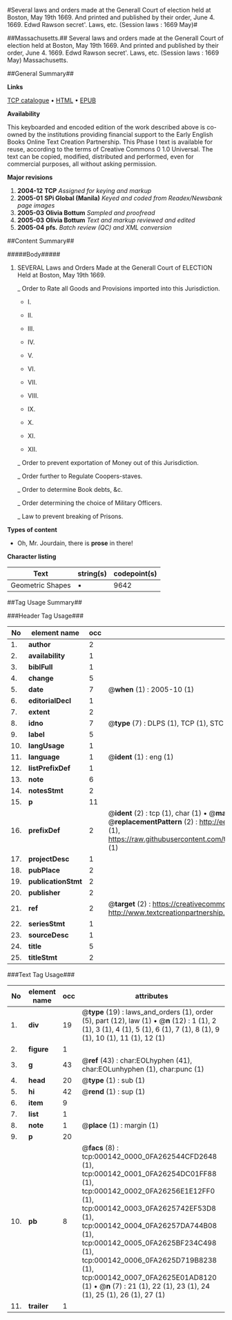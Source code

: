 #Several laws and orders made at the Generall Court of election held at Boston, May 19th 1669. And printed and published by their order, June 4. 1669. Edwd Rawson secret'. Laws, etc. (Session laws : 1669 May)#

##Massachusetts.##
Several laws and orders made at the Generall Court of election held at Boston, May 19th 1669. And printed and published by their order, June 4. 1669. Edwd Rawson secret'.
Laws, etc. (Session laws : 1669 May)
Massachusetts.

##General Summary##

**Links**

[TCP catalogue](http://www.ota.ox.ac.uk/tcp/)  • 
[HTML](http://tei.it.ox.ac.uk/tcp/Texts-HTML/free/N00/N00090.html)  • 
[EPUB](http://tei.it.ox.ac.uk/tcp/Texts-EPUB/free/N00/N00090.epub)

**Availability**

This keyboarded and encoded edition of the
	       work described above is co-owned by the institutions
	       providing financial support to the Early English Books
	       Online Text Creation Partnership. This Phase I text is
	       available for reuse, according to the terms of Creative
	       Commons 0 1.0 Universal. The text can be copied,
	       modified, distributed and performed, even for
	       commercial purposes, all without asking permission.

**Major revisions**

1. __2004-12__ __TCP__ *Assigned for keying and markup*
1. __2005-01__ __SPi Global (Manila)__ *Keyed and coded from Readex/Newsbank page images*
1. __2005-03__ __Olivia Bottum__ *Sampled and proofread*
1. __2005-03__ __Olivia Bottum__ *Text and markup reviewed and edited*
1. __2005-04__ __pfs.__ *Batch review (QC) and XML conversion*

##Content Summary##

#####Body#####

1. SEVERAL Laws and Orders Made at the Generall Court of ELECTION Held at Boston, May 19th 1669.

    _ Order to Rate all Goods and Provisions imported into this Jurisdiction.

      * I.

      * II.

      * III.

      * IV.

      * V.

      * VI.

      * VII.

      * VIII.

      * IX.

      * X.

      * XI.

      * XII.

    _ Order to prevent exportation of Money out of this Jurisdiction.

    _ Order further to Regulate Coopers-staves.

    _ Order to determine Book debts, &c.

    _ Order determining the choice of Military Officers.

    _ Law to prevent breaking of Prisons.

**Types of content**

  * Oh, Mr. Jourdain, there is **prose** in there!

**Character listing**


|Text|string(s)|codepoint(s)|
|---|---|---|
|Geometric Shapes|▪|9642|

##Tag Usage Summary##

###Header Tag Usage###

|No|element name|occ|attributes|
|---|---|---|---|
|1.|__author__|2||
|2.|__availability__|1||
|3.|__biblFull__|1||
|4.|__change__|5||
|5.|__date__|7| @__when__ (1) : 2005-10 (1)|
|6.|__editorialDecl__|1||
|7.|__extent__|2||
|8.|__idno__|7| @__type__ (7) : DLPS (1), TCP (1), STC (2), NOTIS (1), IMAGE-SET (1), EVANS-CITATION (1)|
|9.|__label__|5||
|10.|__langUsage__|1||
|11.|__language__|1| @__ident__ (1) : eng (1)|
|12.|__listPrefixDef__|1||
|13.|__note__|6||
|14.|__notesStmt__|2||
|15.|__p__|11||
|16.|__prefixDef__|2| @__ident__ (2) : tcp (1), char (1)  •  @__matchPattern__ (2) : ([0-9\-]+):([0-9IVX]+) (1), (.+) (1)  •  @__replacementPattern__ (2) : http://eebo.chadwyck.com/downloadtiff?vid=$1&page=$2 (1), https://raw.githubusercontent.com/textcreationpartnership/Texts/master/tcpchars.xml#$1 (1)|
|17.|__projectDesc__|1||
|18.|__pubPlace__|2||
|19.|__publicationStmt__|2||
|20.|__publisher__|2||
|21.|__ref__|2| @__target__ (2) : https://creativecommons.org/publicdomain/zero/1.0/ (1), http://www.textcreationpartnership.org/docs/. (1)|
|22.|__seriesStmt__|1||
|23.|__sourceDesc__|1||
|24.|__title__|5||
|25.|__titleStmt__|2||


###Text Tag Usage###

|No|element name|occ|attributes|
|---|---|---|---|
|1.|__div__|19| @__type__ (19) : laws_and_orders (1), order (5), part (12), law (1)  •  @__n__ (12) : 1 (1), 2 (1), 3 (1), 4 (1), 5 (1), 6 (1), 7 (1), 8 (1), 9 (1), 10 (1), 11 (1), 12 (1)|
|2.|__figure__|1||
|3.|__g__|43| @__ref__ (43) : char:EOLhyphen (41), char:EOLunhyphen (1), char:punc (1)|
|4.|__head__|20| @__type__ (1) : sub (1)|
|5.|__hi__|42| @__rend__ (1) : sup (1)|
|6.|__item__|9||
|7.|__list__|1||
|8.|__note__|1| @__place__ (1) : margin (1)|
|9.|__p__|20||
|10.|__pb__|8| @__facs__ (8) : tcp:000142_0000_0FA262544CFD2648 (1), tcp:000142_0001_0FA26254DC01FF88 (1), tcp:000142_0002_0FA26256E1E12FF0 (1), tcp:000142_0003_0FA2625742EF53D8 (1), tcp:000142_0004_0FA26257DA744B08 (1), tcp:000142_0005_0FA2625BF234C498 (1), tcp:000142_0006_0FA2625D719B8238 (1), tcp:000142_0007_0FA2625E01AD8120 (1)  •  @__n__ (7) : 21 (1), 22 (1), 23 (1), 24 (1), 25 (1), 26 (1), 27 (1)|
|11.|__trailer__|1||
